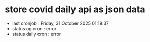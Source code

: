 # store covid daily api as json data

- last cronjob : Friday, 31 October 2025 01:19:37
- status og cron : error
- status daily cron : error
      
      